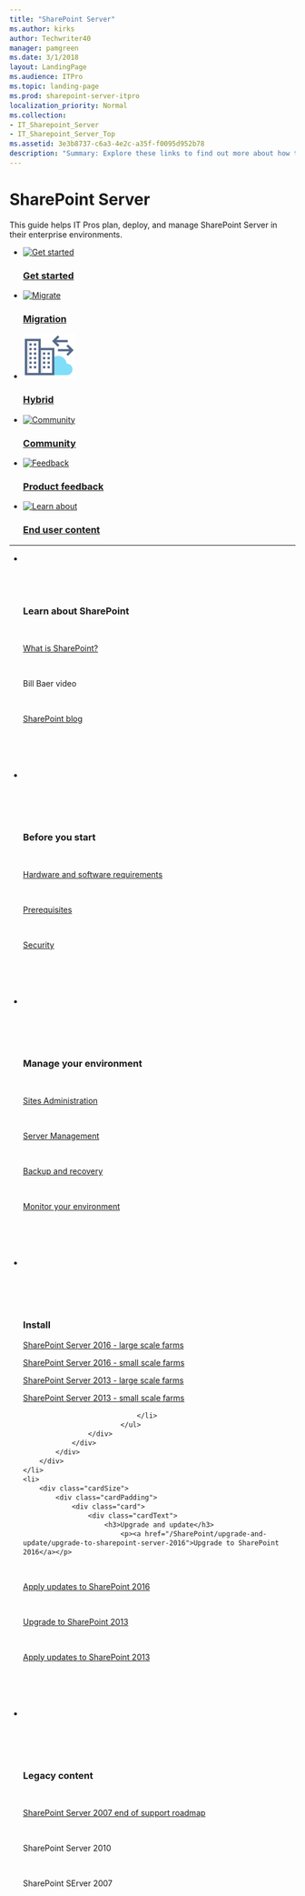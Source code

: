 ```yaml
---
title: "SharePoint Server"
ms.author: kirks
author: Techwriter40
manager: pamgreen
ms.date: 3/1/2018
layout: LandingPage
ms.audience: ITPro
ms.topic: landing-page
ms.prod: sharepoint-server-itpro
localization_priority: Normal
ms.collection:
- IT_Sharepoint_Server
- IT_Sharepoint_Server_Top
ms.assetid: 3e3b8737-c6a3-4e2c-a35f-f0095d952b78
description: "Summary: Explore these links to find out more about how to implement SharePoint Server."
---
```


# SharePoint Server

  
This guide helps IT Pros plan, deploy, and manage SharePoint Server in their enterprise environments. 
  
<ul class="panelContent cardsFTitle">
    <li>
        <a href="/sharepoint/getting-started">
        <div class="cardSize">
            <div class="cardPadding">
                <div class="card">
                    <div class="cardImageOuter">
                        <div class="cardImage">
                            <img src="https://docs.microsoft.com/en-us/media/common/i_get-started.svg" alt="Get started" />
                        </div>
                    </div>
                    <div class="cardText">
                        <h3>Get started</h3>
                    </div>
                </div>
            </div>
        </div>
        </a>
    </li>
    <li>
        <a href="/Sharepoint/migrate-to-sharepoint-online">
        <div class="cardSize">
            <div class="cardPadding">
                <div class="card">
                    <div class="cardImageOuter">
                        <div class="cardImage">
                            <img src="https://docs.microsoft.com/en-us/media/common/i_upgrade.svg" alt="Migrate" />
                        </div>
                    </div>
                    <div class="cardText">
                        <h3>Migration</h3>
                    </div>
                </div>
            </div>
        </div>
        </a>
    </li>
    <li>
        <a href="/SharePoint/hybrid/hybrid">
        <div class="cardSize">
            <div class="cardPadding">
                <div class="card">
                    <div class="cardImageOuter">
                        <div class="cardImage">
                            <img src="media/icon-hybrid.svg" alt="Hybrid" />
                        </div>
                    </div>
                    <div class="cardText">
                        <h3>Hybrid</h3>
                    </div>
                </div>
            </div>
        </div>
        </a>
    </li>
    <li>
        <a href="https://techcommunity.microsoft.com/t5/SharePoint/ct-p/SharePoint">
        <div class="cardSize">
            <div class="cardPadding">
                <div class="card">
                    <div class="cardImageOuter">
                        <div class="cardImage">
                            <img src="https://docs.microsoft.com/en-us/media/common/i_benefits.svg" alt="Community" />
                        </div>
                    </div>
                    <div class="cardText">
                        <h3>Community</h3>
                    </div>
                </div>
            </div>
        </div>
        </a>
    </li>
    <li>
        <a href="https://sharepoint.uservoice.com/">
        <div class="cardSize">
            <div class="cardPadding">
                <div class="card">
                    <div class="cardImageOuter">
                        <div class="cardImage">
                            <img src="https://docs.microsoft.com/en-us/media/common/i_feedback.svg" alt="Feedback" />
                        </div>
                    </div>
                    <div class="cardText">
                        <h3>Product feedback</h3>
                    </div>
                </div>
            </div>
        </div>
        </a>
    </li>
    <li>
        <a href="https://support.office.com/sharepoint">
        <div class="cardSize">
            <div class="cardPadding">
                <div class="card">
                    <div class="cardImageOuter">
                        <div class="cardImage">
                            <img src="https://docs.microsoft.com/en-us/media/common/i_learn-about.svg" alt="Learn about" />
                        </div>
                    </div>
                    <div class="cardText">
                        <h3>End user content</h3>
                    </div>
                </div>
            </div>
        </div>
        </a>
    </li>
</ul>

---

<ul class="panelContent cardsW">
    <li>
        <div class="cardSize">
            <div class="cardPadding">
                <div class="card">
                    <div class="cardText">
                        <h3>Learn about SharePoint</h3>
                        <p><a href="https://products.office.com/en-us/sharepoint/collaboration">What is SharePoint?</a></p>
                        <p>Bill Baer video</p>
                        <p><a href="https://blogs.office.com/en-us/sharepoint/">SharePoint blog</a></p>
                    </div>
                </div>
            </div>
        </div>
    </li>
    <li>
        <div class="cardSize">
            <div class="cardPadding">
                <div class="card">
                    <div class="cardText">
                        <h3>Before you start</h3>
                        <p><a href="/sharepoint/install/hardware-and-software-requirements">Hardware and software requirements</a></p>
                        <p><a href="/sharepoint/install/prerequisites">Prerequisites</a></p>
                        <p><a href="/sharepoint/security-for-sharepoint-server/security-for-sharepoint-server">Security</a></p>
                     </div>
                </div>
            </div>
        </div>
    </li>
    <li>
        <div class="cardSize">
            <div class="cardPadding">
                <div class="card">
                    <div class="cardText">
                        <h3>Manage your environment</h3>
                        <p><a href="/sharepoint/sites/sites">Sites Administration</a></p>
                        <p><a href="/sharepoint/administration/server-management">Server Management</a></p>
                        <p><a href="/sharepoint/administration/backup-and-recovery-overview">Backup and recovery</a></p>
                        <p><a href="/sharepoint/administration/monitoring-overview">Monitor your environment</a></p>
               </div>
                </div>
            </div>
        </div> 
    </li>
    <li>
        <div class="cardSize">
            <div class="cardPadding">
                <div class="card">
                    <div class="cardText">
                        <h3>Install</h3>
                            <p><a href="/SharePoint/install/install-sharepoint-server-2016-across-multiple-servers">SharePoint Server 2016 - large scale farms</a></p>
                            <p><a href="/SharePoint/install/install-sharepoint-server-2016-on-one-server">SharePoint Server 2016 - small scale farms</a></p>
                            <p><a href="/SharePoint/install/multiple-servers-for-a-three-tier-farm">SharePoint Server 2013 - large scale farms</a></p>
                            <p><a href="/SharePoint/install/single-server-with-sql-server">SharePoint Server 2013 - small scale farms</a></p>

                                </li>
                            </ul>
                    </div>
                </div>
            </div>
        </div>
    </li>
    <li>
        <div class="cardSize">
            <div class="cardPadding">
                <div class="card">
                    <div class="cardText">
                        <h3>Upgrade and update</h3>
                            <p><a href="/SharePoint/upgrade-and-update/upgrade-to-sharepoint-server-2016">Upgrade to SharePoint 2016</a></p>
                            <p><a href="/SharePoint/upgrade-and-update/deploy-updates-for-sharepoint-server-2016">Apply updates to SharePoint 2016</a></p>
                            <p><a href="/SharePoint/upgrade-and-update/upgrade-from-sharepoint-2010-to-sharepoint-2013">Upgrade to SharePoint 2013</a></p>
                            <p><a href="/SharePoint/upgrade-and-update/deploy-software-updates-for-sharepoint-2013">Apply updates to SharePoint 2013</a></p>
                    </div>
                </div>
            </div>
        </div>
    </li>
    <li>
        <div class="cardSize">
            <div class="cardPadding">
                <div class="card">
                    <div class="cardText">
                        <h3>Legacy content</h3>
                            <p><a href="https://support.office.com/en-us/article/sharepoint-server-2007-end-of-support-roadmap-ba124775-d5c0-4d68-b88d-8458ad4c3717">SharePoint Server 2007 end of support roadmap</a></p>
                            <p>SharePoint Server 2010</p>
                            <p>SharePoint SErver 2007</p>
                    </div>
                </div>
            </div>
        </div>
    </li>
</ul>  



